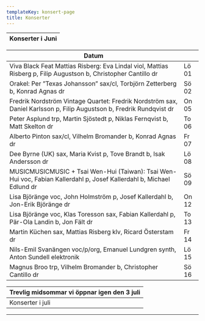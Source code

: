 ```yaml
---
templateKey: konsert-page
title: Konserter
---
```

| Konserter i Juni |
| ---------------- |

| Datum                                                                                                                 |       |
| --------------------------------------------------------------------------------------------------------------------- | ----- |
| Viva Black Feat Mattias Risberg: Eva Lindal viol, Mattias Risberg p, Filip Augustson b, Christopher Cantillo dr       | Lö 01 |
| Orakel: Per ”Texas Johansson” sax/cl, Torbjörn Zetterberg b, Konrad Agnas dr                                          | Sö 02 |
| Fredrik Nordström Vintage Quartet: Fredrik Nordström sax, Daniel Karlsson p, Filip Augustson b, Fredrik Rundqvist dr  | On 05 |
| Peter Asplund trp, Martin Sjöstedt p, Niklas Fernqvist b, Matt Skelton dr                                                      | To 06 |
| Alberto Pinton sax/cl, Vilhelm Bromander b, Konrad Agnas dr                                                           | Fr 07 |
| Dee Byrne (UK) sax, Maria Kvist p, Tove Brandt b, Isak Andersson dr                                                   | Lö 08 |
| MUSICMUSICMUSIC + Tsai Wen-Hui (Taiwan): Tsai Wen-Hui voc, Fabian Kallerdahl p, Josef Kallerdahl b, Michael Edlund dr | Sö 09 |
| Lisa Björänge voc, John Holmström p, Josef Kallerdahl b, Jon-Erik Björänge dr                                         | On 12 |
| Lisa Björänge voc, Klas Toresson sax, Fabian Kallerdahl p, Pär-Ola Landin b, Jon Fält dr                              | To 13 |
| Martin Küchen sax, Mattias Risberg klv, Ricard Österstam dr                                                           | Fr 14 |
| Nils-Emil Svanängen voc/p/org, Emanuel Lundgren synth, Anton Sundell elektronik                                       | Lö 15 |
| Magnus Broo trp, Vilhelm Bromander b, Christopher Cantillo dr                                                         | Sö 16 |

| Trevlig midsommar vi öppnar igen den 3 juli |
| ------------------------------------------- |
 |Konserter i juli |

- - -
